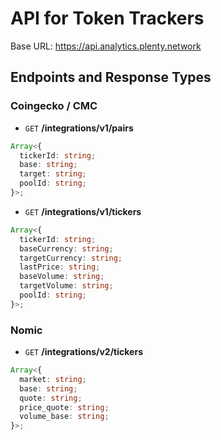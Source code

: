 # API for Token Trackers

Base URL: https://api.analytics.plenty.network

## Endpoints and Response Types

### Coingecko / CMC

- `GET` **/integrations/v1/pairs**

```typescript
Array<{
  tickerId: string;
  base: string;
  target: string;
  poolId: string;
}>;
```

- `GET` **/integrations/v1/tickers**

```typescript
Array<{
  tickerId: string;
  baseCurrency: string;
  targetCurrency: string;
  lastPrice: string;
  baseVolume: string;
  targetVolume: string;
  poolId: string;
}>;
```

### Nomic

- `GET` **/integrations/v2/tickers**

```typescript
Array<{
  market: string;
  base: string;
  quote: string;
  price_quote: string;
  volume_base: string;
}>;
```
